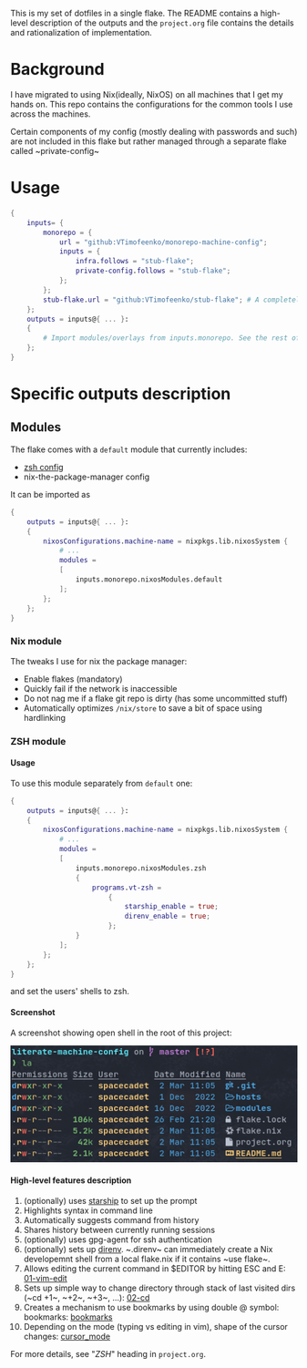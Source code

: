 This is my set of dotfiles in a single flake. The README contains a high-level description of the outputs and the `project.org` file contains the details and rationalization of implementation.

# Background

I have migrated to using Nix(ideally, NixOS) on all machines that I get my hands on. This repo contains the configurations for the common tools I use across the machines.

Certain components of my config (mostly dealing with passwords and such) are not included in this flake but rather managed through a separate flake called ~private-config~

# Usage

```nix
{
    inputs= {
        monorepo = {
            url = "github:VTimofeenko/monorepo-machine-config";
            inputs = {
                infra.follows = "stub-flake";
                private-config.follows = "stub-flake";
            };
        };
        stub-flake.url = "github:VTimofeenko/stub-flake"; # A completely empty flake
    };
    outputs = inputs@{ ... }:
    {
        # Import modules/overlays from inputs.monorepo. See the rest of README for more details
    };
}
```

# Specific outputs description

## Modules

The flake comes with a `default` module that currently includes:

- [zsh config](#ZSH-module)
- nix-the-package-manager config

It can be imported as

```nix
{
    outputs = inputs@{ ... }:
    {
        nixosConfigurations.machine-name = nixpkgs.lib.nixosSystem {
            # ...
            modules =
            [
                inputs.monorepo.nixosModules.default
            ];
        };
    };
}
```

### Nix module

The tweaks I use for nix the package manager:

- Enable flakes (mandatory)
- Quickly fail if the network is inaccessible
- Do not nag me if a flake git repo is dirty (has some uncommitted stuff)
- Automatically optimizes `/nix/store` to save a bit of space using hardlinking

### ZSH module

#### Usage

To use this module separately from `default` one:

```nix
{
    outputs = inputs@{ ... }:
    {
        nixosConfigurations.machine-name = nixpkgs.lib.nixosSystem {
            # ...
            modules =
            [
                inputs.monorepo.nixosModules.zsh
                {
                    programs.vt-zsh =
                        {
                            starship_enable = true;
                            direnv_enable = true;
                        };
                }
            ];
        };
    };
}
```

and set the users' shells to zsh.

#### Screenshot

A screenshot showing open shell in the root of this project:

![](.assets/zsh-screenshot.png)

#### High-level features description

1. (optionally) uses [starship](https://starship.rs/) to set up the prompt
2. Highlights syntax in command line
3. Automatically suggests command from history
4. Shares history between currently running sessions
5. (optionally) uses gpg-agent for ssh authentication
6. (optionally) sets up [direnv](https://direnv.net/). ~.direnv~ can immediately create a Nix developemnt shell from a local flake.nix if it contains ~use flake~.
7. Allows editing the current command in $EDITOR by hitting ESC and E: [01-vim-edit](./modules/zsh/plugins/01-vim-edit.zsh)
8. Sets up simple way to change directory through stack of last visited dirs (~cd +1~, ~+2~, ~+3~, ...): [02-cd](./modules/zsh/plugins/02-cd.zsh)
9. Creates a mechanism to use bookmarks by using double @ symbol: bookmarks: [bookmarks](./modules/zsh/plugins/bookmarks.zsh)
10. Depending on the mode (typing vs editing in vim), shape of the cursor changes: [cursor_mode](./modules/zsh/plugins/cursor_mode.zsh)

For more details, see "*ZSH*" heading in `project.org`.
